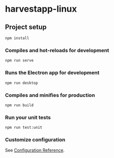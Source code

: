 # harvestapp-linux

## Project setup
```
npm install
```

### Compiles and hot-reloads for development
```
npm run serve
```

### Runs the Electron app for development
```
npm run desktop
```

### Compiles and minifies for production
```
npm run build
```

### Run your unit tests
```
npm run test:unit
```

### Customize configuration
See [Configuration Reference](https://cli.vuejs.org/config/).
